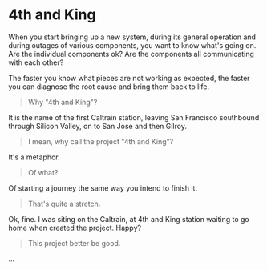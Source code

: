 # 4th and King

When you start bringing up a new system, during its general operation and during outages of various components, you want to know what's going on. Are the individual components ok? Are the components all communicating with each other?

The faster you know what pieces are not working as expected, the faster you can diagnose the root cause and bring them back to life.

> Why "4th and King"? 

It is the name of the first Caltrain station, leaving San Francisco southbound through Silicon Valley, on to San Jose and then Gilroy.

> I mean, why call the project "4th and King"? 

It's a metaphor.

> Of what?

Of starting a journey the same way you intend to finish it.

> That's quite a stretch.

Ok, fine. I was siting on the Caltrain, at 4th and King station waiting to go home when created the project. Happy?

> This project better be good.

...

